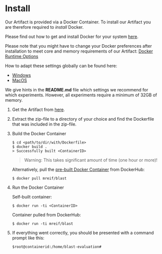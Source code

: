 # Install

Our Artifact is provided via a Docker Container. To install our Artifact you are therefore required to _install_ Docker.

Please find out how to get and install Docker for your system [here](https://docs.docker.com/get-docker/).

Please note that you might have to change your Docker preferences after installation to meet core and memory requirements of our Artifact: [Docker Runtime Options](https://docs.docker.com/config/containers/resource_constraints/)

How to adapt these settings globally can be found here:

- [Windows](https://docs.docker.com/docker-for-windows/#resources)
- [MacOS](https://docs.docker.com/docker-for-mac/#resources)

We give hints in the **README.md** file which settings we recommend for which experiments. However, all experiments require a minimum of 32GB of memory. 
 

1. Get the Artifact from [here](https://doi.org/10.5281/zenodo.3872848).

2. Extract the zip-file to a directory of your choice and find the Dockerfile that was included in the zip-file.

3. Build the Docker Container
	```
	$ cd <path/to/dir/with/Dockerfile>
	$ docker build .
    > Successfully built <ContainerID>
	```

	> Warning: This takes significant amount of time (one hour or more)!

	Alternatively, pull the [pre-built Docker Container](https://hub.docker.com/r/mreif/blast) from DockerHub:
	
	```
	$ docker pull mreif/blast
	```
4. Run the Docker Container

	Self-built container:
    ```
    $ docker run -ti <ContainerID>
    ```
    Container pulled from DockerHub:

	```
	$ docker run -ti mreif/blast
	```
5. If everything went correctly, you should be presented with a command prompt like this:
	```
    $root@containerid:/home/blast-evaluation#
    ```